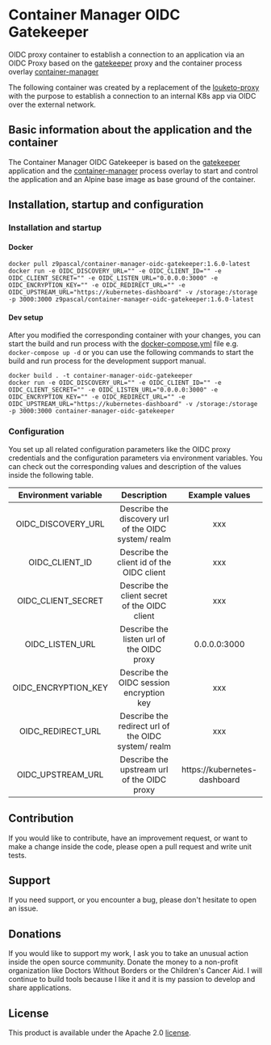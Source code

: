 # Container Manager OIDC Gatekeeper

OIDC proxy container to establish a connection to an application via an OIDC Proxy based on the [gatekeeper](https://github.com/gogatekeeper/gatekeeper) proxy and the container process overlay [container-manager](https://github.com/ZPascal/container-manager)

The following container was created by a replacement of the [louketo-proxy](https://github.com/louketo/louketo-proxy) with the purpose to establish a connection to an internal K8s app via OIDC over the external network.

## Basic information about the application and the container
The Container Manager OIDC Gatekeeper is based on the [gatekeeper](https://github.com/gogatekeeper/gatekeeper) application and the [container-manager](https://github.com/ZPascal/container-manager) process overlay to start and control the application and an Alpine base image as base ground of the container.

## Installation, startup and configuration
### Installation and startup
#### Docker
```
docker pull z9pascal/container-manager-oidc-gatekeeper:1.6.0-latest
docker run -e OIDC_DISCOVERY_URL="" -e OIDC_CLIENT_ID="" -e OIDC_CLIENT_SECRET="" -e OIDC_LISTEN_URL="0.0.0.0:3000" -e OIDC_ENCRYPTION_KEY="" -e OIDC_REDIRECT_URL="" -e OIDC_UPSTREAM_URL="https://kubernetes-dashboard" -v /storage:/storage -p 3000:3000 z9pascal/container-manager-oidc-gatekeeper:1.6.0-latest
```

#### Dev setup
After you modified the corresponding container with your changes, you can start the build and run process with the [docker-compose.yml](docker-compose.yml) file e.g. `docker-compose up -d` or you can use the following commands to start the build and run process for the development support manual.
```
docker build . -t container-manager-oidc-gatekeeper
docker run -e OIDC_DISCOVERY_URL="" -e OIDC_CLIENT_ID="" -e OIDC_CLIENT_SECRET="" -e OIDC_LISTEN_URL="0.0.0.0:3000" -e OIDC_ENCRYPTION_KEY="" -e OIDC_REDIRECT_URL="" -e OIDC_UPSTREAM_URL="https://kubernetes-dashboard" -v /storage:/storage -p 3000:3000 container-manager-oidc-gatekeeper
```

### Configuration
You set up all related configuration parameters like the OIDC proxy credentials and the configuration parameters via environment variables. You can check out the corresponding values and description of the values inside the following table.

| Environment variable |                     Description                      |        Example values        |
|:--------------------:|:----------------------------------------------------:|:----------------------------:|
|  OIDC_DISCOVERY_URL  | Describe the discovery url of the OIDC system/ realm |             xxx              |
|    OIDC_CLIENT_ID    |      Describe the client id of the OIDC client       |             xxx              |
|  OIDC_CLIENT_SECRET  |    Describe the client secret of the OIDC client     |             xxx              |
|   OIDC_LISTEN_URL    |      Describe the listen url of the OIDC proxy       |         0.0.0.0:3000         |
| OIDC_ENCRYPTION_KEY  |       Describe the OIDC session encryption key       |             xxx              |
|  OIDC_REDIRECT_URL   | Describe the redirect url of the OIDC system/ realm  |             xxx              |
|  OIDC_UPSTREAM_URL   |     Describe the upstream url of the OIDC proxy      | https://kubernetes-dashboard |

## Contribution

If you would like to contribute, have an improvement request, or want to make a change inside the code, please open a pull request and write unit tests.

## Support

If you need support, or you encounter a bug, please don't hesitate to open an issue.

## Donations

If you would like to support my work, I ask you to take an unusual action inside the open source community. Donate the money to a non-profit organization like Doctors Without Borders or the Children's Cancer Aid. I will continue to build tools because I like it and it is my passion to develop and share applications.

## License

This product is available under the Apache 2.0 [license](LICENSE).
